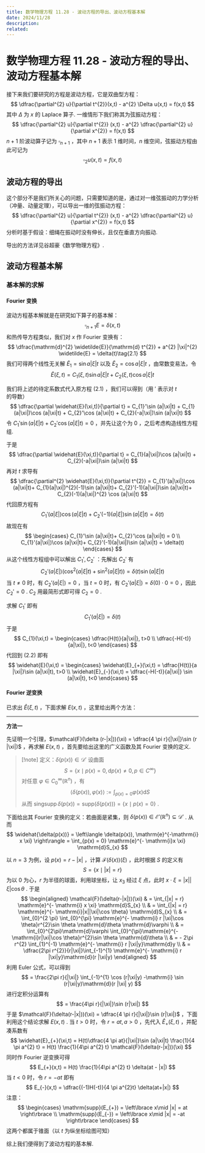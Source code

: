 ```yaml
---
title: 数学物理方程 11.28 - 波动方程的导出、波动方程基本解
date: 2024/11/28
description: 
related:
---
```

# 数学物理方程 11.28 - 波动方程的导出、波动方程基本解

接下来我们要研究的方程是波动方程，它是双曲型方程：
$$
\dfrac{\partial^{2} u}{\partial t^{2}}(x,t) - a^{2} \Delta u(x,t) = f(x,t)
$$
其中 $\Delta$ 为 $x$ 的 Laplace 算子. 一维情形下我们称其为弦振动方程：
$$
\dfrac{\partial^{2} u}{\partial t^{2}} (x,t) - a^{2} \dfrac{\partial^{2} u}{\partial x^{2}} = f(x,t)
$$
$n+1$ 阶波动算子记为 $\square_{n+1}$ ，其中 $n+1$ 表示 $1$ 维时间，$n$ 维空间，弦振动方程由此可记为
$$
\square_{2} u(x,t) = f(x,t)
$$

## 波动方程的导出

这个部分不是我们所关心的问题，只需要知道的是，通过对一维弦振动的力学分析（冲量、动量定理），可以导出一维的弦振动方程：
$$
\dfrac{\partial^{2} u}{\partial t^{2}} (x,t) - a^{2} \dfrac{\partial^{2} u}{\partial x^{2}} = f(x,t)
$$
分析时基于假设：细绳在振动时没有伸长，且仅在垂直方向振动.

导出的方法详见谷超豪《数学物理方程》.

## 波动方程基本解

### 基本解的求解

#### Fourier 变换

波动方程基本解就是在研究如下算子的基本解：
$$
\square_{n+1}  E = \delta(x,t)
$$
和热传导方程类似，我们对 $x$ 作 Fourier 变换有：
$$
\dfrac{\mathrm{d}^{2} \widetilde{E}}{\mathrm{d} t^{2}} + a^{2} |\xi|^{2} \widetilde{E} = \delta(t)\tag{2.1}
$$
我们可得两个线性无关解 $\widetilde{E}_{1} = \sin a |\xi|t$ 以及 $\widetilde{E}_{2} = \cos a|\xi|t$ ，由常数变易法，令
$$
\widetilde{E}(\xi,t) = C_{1}(\xi,t) \sin a|\xi|t + C_{2}(\xi,t) \cos a|\xi|t\tag{2.2}
$$

我们将上述的待定系数式代入原方程 $(2.1)$ ，我们可以得到（用 $'$ 表示对 $t$ 的导数）
$$
\dfrac{\partial \widehat{E}(\xi,t)}{\partial t} = C_{1}'\sin (a|\xi|t) + C_{1}(a|\xi|)\cos (a|\xi|t) + C_{2}'\cos (a|\xi|t) + C_{2}(-a|\xi|)\sin (a|\xi|t)
$$
令 $C_{1}'\sin (a|\xi|t)+ C_{2}'\cos(a|\xi|t) = 0$ ，并先让这个为 $0$ ，之后考虑构造线性方程组.

于是
$$
\dfrac{\partial \widehat{E}(\xi,t)}{\partial t} =  C_{1}(a|\xi|)\cos (a|\xi|t) + C_{2}(-a|\xi|)\sin (a|\xi|t)
$$
再对 $t$ 求导有
$$
\dfrac{\partial^{2} \widehat{E}(\xi,t)}{\partial t^{2}} = C_{1}'(a|\xi|)\cos (a|\xi|t)+ C_{1}(a|\xi|)^{2}(-1)\sin (a|\xi|t)+ C_{2}'(-1)(a|\xi|)\sin (a|\xi|t)+ C_{2}(-1)(a|\xi|)^{2} \cos (a|\xi|t)
$$
代回原方程有
$$
C_{1}'(a|\xi|)\cos (a|\xi|t)+ C_{2}'(-1)(a|\xi|) \sin (a|\xi|t) = \delta(t)
$$
故现在有
$$
\begin{cases}
C_{1}'\sin (a|\xi|t)+ C_{2}'\cos (a|\xi|t) = 0 \\
C_{1}'(a|\xi|)\cos (a|\xi|t)+ C_{2}'(-1)(a|\xi|)\sin (a|\xi|t) = \delta(t)
\end{cases}
$$
从这个线性方程组中可以解出 $C_{1}',C_{2}'$ ：先解出 $C_{2}'$ 有
$$
C_{2}'(a|\xi|)(\cos^{2}(a|\xi|t)+ \sin^{2}(a|\xi|t)) = \delta(t)\sin (a|\xi|t)
$$
当 $t\neq 0$ 时，有 $C_{2}'(a|\xi|) = 0$ ，当 $t = 0$ 时，有 $C_{2}'(a|\xi|) = \delta(0)\cdot 0 = 0$ ，因此 $C_{2}' = 0$ . $C_{2}$ 用最简形式即可得 $C_{2} = 0$ .

求解 $C_{1}'$ 即有
$$
C_{1}'(a|\xi|) = \delta(t)
$$
于是
$$
C_{1}(\xi,t) = 
\begin{cases}
\dfrac{H(t)}{a|\xi|}, t>0 \\
\dfrac{-H(-t)}{a|\xi|}, t<0
\end{cases}
$$
代回到 $(2.2)$ 即有
$$
\widehat{E}(\xi,t) = 
\begin{cases}
\widehat{E}_{+}(\xi,t) = \dfrac{H(t)}{a |\xi|}\sin (a|\xi|t), t>0 \\
\widehat{E}_{-}(\xi,t) = \dfrac{-H(-t)}{a|\xi|} \sin (a|\xi|t), t<0
\end{cases}
$$
#### Fourier 逆变换

已求出 $\widehat{E}(\xi,t)$ ，下面求解 $E(x,t)$ ，这里给出两个方法：

-----
**方法一**

先证明一个引理，$\mathcal{F}(\delta (r-|x|))(\xi) = \dfrac{4 \pi r}{|\xi|}\sin (r |\xi|)$ ，再求解 $E(x,t)$ ，首先要给出这里的广义函数及其 Fourier 变换的定义.

>[!note] 定义：$\delta(p(x))\in \mathscr{D}'$ 
>设曲面$$S = \left\lbrace x\mid p(x) = 0, \mathrm{d}p(x) \neq 0, p\in C^{\infty} \right\rbrace$$
> 对任意 $\varphi\in C_{0}^{\infty}(\mathbb{R}^{n})$ ，有 $$ \left\langle \delta(p(x)), \varphi(x) \right\rangle := \int_{p(x) = 0} \varphi(x) \mathrm{d}S $$
> 从而 $\operatorname{sing supp}\delta(p(x)) = \mathrm{supp}(\delta(p(x))) = \left\lbrace x\mid p(x) = 0 \right\rbrace$ . 

下面给出其 Fourier 变换的定义：若曲面是紧集，则 $\delta(p(x))\in \mathscr{E}'(\mathbb{R}^{n})\subseteq \mathscr{D}'$ . 从而
$$
\widehat{\delta(p(x))} = \left\langle \delta(p(x)), \mathrm{e}^{-\mathrm{i} x \xi} \right\rangle = \int_{p(x) = 0} \mathrm{e}^{- \mathrm{i}x \xi} \mathrm{d}S_{x}
$$

以 $n=3$ 为例，设 $p(x) = r-|x|$ ，计算 $\mathcal{F}(\delta(x))(\xi)$ ，此时根据 $S$ 的定义有
$$
S = \left\lbrace x\mid |x| = r \right\rbrace
$$
为以 $0$ 为心，$r$ 为半径的球面，利用球坐标，让 $x_{3}$ 经过 $\xi$ 点，此时 $x\cdot \xi = |x||\xi|\cos \theta$ . 于是
$$
\begin{aligned}
\mathcal{F}(\delta(r-|x|))(\xi) & = \int_{|x| = r} \mathrm{e}^{- \mathrm{i} x \xi} \mathrm{d}S_{x} \\
& = \int_{|x| = r} \mathrm{e}^{- \mathrm{i}|x||\xi|\cos \theta} \mathrm{d}S_{x} \\
& = \int_{0}^{2 \pi} \int_{0}^{\pi} \mathrm{e}^{- \mathrm{i} r |\xi|\cos \theta}r^{2}\sin \theta \mathrm{d}\theta \mathrm{d}\varphi \\
& = \int_{0}^{2\pi}\mathrm{d}\varphi \int_{0}^{\pi}\mathrm{e}^{-\mathrm{i}r|\xi|\cos \theta}r^{2}\sin \theta \mathrm{d}\theta \\
& = - 2\pi r^{2} \int_{1}^{-1} \mathrm{e}^{- \mathrm{i} r |\xi|y}\mathrm{d}y \\
& = \dfrac{2\pi r^{2}}{r|\xi|}\int_{-1}^{1} \mathrm{e}^{- \mathrm{i} r |\xi|y}\mathrm{d}(r |\xi|y)
\end{aligned}
$$
利用 Euler 公式，可以得到
$$
= \frac{2\pi r}{|\xi|} \int_{-1}^{1} \cos (r|\xi|y) -\mathrm{i} \sin (r|\xi|y)\mathrm{d}(r |\xi| y)
$$
进行定积分运算有
$$
 = \frac{4\pi r}{|\xi|}\sin (r|\xi|)
$$
于是 $\mathcal{F}(\delta(r-|x|))(\xi) = \dfrac{4 \pi r}{|\xi|}\sin (r|\xi|)$ ，下面利用这个结论求解 $E(x,t)$ .
当 $t>0$ 时，令 $r = at,a>0$ ，先代入 $\widehat{E}_{+}(\xi,t)$ ，并配凑系数有
$$
\widehat{E}_{+}(\xi,t) = H(t)\dfrac{4 \pi at}{|\xi|}\sin (a|\xi|t) \frac{1}{4 \pi a^{2} t} = H(t) \frac{1}{4\pi a^{2} t} \mathcal{F}(\delta(r-|x|))(\xi)
$$
同时作 Fourier 逆变换可得
$$
E_{+}(x,t) = H(t) \frac{1}{4\pi a^{2} t} \delta(at - |x|)
$$
当 $t<0$ 时，令 $r = -at$ 即有
$$
E_{-}(x,t) = \dfrac{(-1)H(-t)}{4 \pi a^{2}t} \delta(at+|x|)
$$
注意：
$$
\begin{cases}
\mathrm{supp}(E_{+}) = \left\lbrace x\mid |x| = at \right\rbrace  \\
\mathrm{supp}(E_{-}) = \left\lbrace x\mid |x| = -at \right\rbrace
\end{cases}
$$
这两个都属于锥面（以 $t$ 为纵坐标绘图可知）

综上我们便得到了波动方程的基本解.

